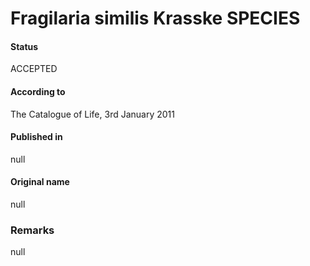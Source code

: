 Fragilaria similis Krasske SPECIES
=======

#### Status
ACCEPTED

#### According to
The Catalogue of Life, 3rd January 2011

#### Published in
null

#### Original name
null

### Remarks
null